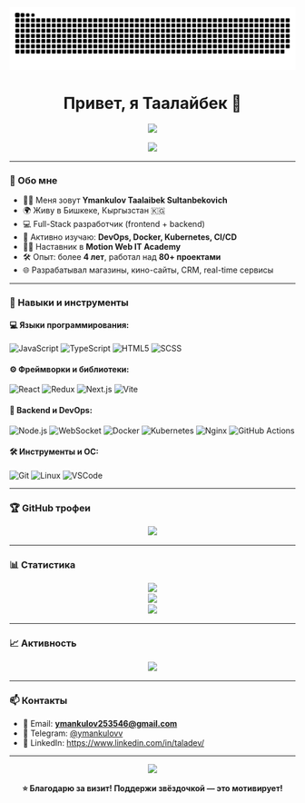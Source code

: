 <!-- Анимированный SVG фон -->
<p align="center">
  <img src="https://raw.githubusercontent.com/platane/snk/output/github-contribution-grid-snake.svg" alt="snake animation" />
</p>

<h1 align="center">Привет, я Таалайбек 👋</h1>

<p align="center">
  <img src="https://readme-typing-svg.herokuapp.com/?lines=Full-stack+разработчик;Mentor+в+Motion+Web+Academy;DevOps+Learner;Люблю+писать+чистый+код;React+%7C+Node.js+%7C+TypeScript&center=true&width=500&height=45" />
</p>

<p align="center">
  <img src="https://media.giphy.com/media/ZVik7pBtu9dNS/giphy.gif" width="180" />
</p>

---

### 💼 Обо мне

- 👨‍💻 Меня зовут **Ymankulov Taalaibek Sultanbekovich**
- 🌍 Живу в Бишкеке, Кыргызстан 🇰🇬
- 💻 Full-Stack разработчик (frontend + backend)
- 🧠 Активно изучаю: **DevOps, Docker, Kubernetes, CI/CD**
- 🧑‍🏫 Наставник в **Motion Web IT Academy**
- 🛠 Опыт: более **4 лет**, работал над **80+ проектами**
- 🌐 Разрабатывал магазины, кино-сайты, CRM, real-time сервисы

---

### 🧰 Навыки и инструменты

#### 💻 Языки программирования:
![JavaScript](https://img.shields.io/badge/-JavaScript-F7DF1E?style=flat&logo=javascript&logoColor=black)
![TypeScript](https://img.shields.io/badge/-TypeScript-007ACC?style=flat&logo=typescript&logoColor=white)
![HTML5](https://img.shields.io/badge/-HTML5-E34F26?style=flat&logo=html5&logoColor=white)
![SCSS](https://img.shields.io/badge/-SCSS-CC6699?style=flat&logo=sass&logoColor=white)

#### ⚙️ Фреймворки и библиотеки:
![React](https://img.shields.io/badge/-React-61DAFB?style=flat&logo=react&logoColor=black)
![Redux](https://img.shields.io/badge/-Redux-764ABC?style=flat&logo=redux&logoColor=white)
![Next.js](https://img.shields.io/badge/-Next.js-000000?style=flat&logo=nextdotjs&logoColor=white)
![Vite](https://img.shields.io/badge/-Vite-646CFF?style=flat&logo=vite&logoColor=white)

#### 🔧 Backend и DevOps:
![Node.js](https://img.shields.io/badge/-Node.js-339933?style=flat&logo=node.js&logoColor=white)
![WebSocket](https://img.shields.io/badge/-WebSocket-010101?style=flat&logo=websocket&logoColor=white)
![Docker](https://img.shields.io/badge/-Docker-2496ED?style=flat&logo=docker&logoColor=white)
![Kubernetes](https://img.shields.io/badge/-Kubernetes-326CE5?style=flat&logo=kubernetes&logoColor=white)
![Nginx](https://img.shields.io/badge/-Nginx-009639?style=flat&logo=nginx&logoColor=white)
![GitHub Actions](https://img.shields.io/badge/-GitHub%20Actions-2088FF?style=flat&logo=github-actions&logoColor=white)

#### 🛠 Инструменты и ОС:
![Git](https://img.shields.io/badge/-Git-F05032?style=flat&logo=git&logoColor=white)
![Linux](https://img.shields.io/badge/-Linux-FCC624?style=flat&logo=linux&logoColor=black)
![VSCode](https://img.shields.io/badge/-VSCode-007ACC?style=flat&logo=visual-studio-code&logoColor=white)

---

### 🏆 GitHub трофеи

<p align="center">
  <img src="https://github-profile-trophy.vercel.app/?username=ymankulov&theme=darkhub&no-bg=true&no-frame=true&margin-w=10&row=2&column=3" />
</p>

---

### 📊 Статистика

<p align="center">
  <img src="https://github-readme-stats.vercel.app/api?username=ymankulov&show_icons=true&theme=tokyonight" />
  <br />
  <img src="https://github-readme-streak-stats.herokuapp.com/?user=ymankulov&theme=tokyonight" />
  <br />
  <img src="https://github-readme-stats.vercel.app/api/top-langs/?username=ymankulov&layout=compact&theme=tokyonight" />
</p>

---

### 📈 Активность

<p align="center">
  <img src="https://github-readme-activity-graph.vercel.app/graph?username=ymankulov&theme=github-compact" />
</p>

---

### 📫 Контакты

- 📩 Email: **ymankulov253546@gmail.com**
- 💬 Telegram: [@ymankulovv](https://t.me/ymankulovv)
- 💼 LinkedIn: https://www.linkedin.com/in/taladev/


---

<p align="center">
  <img src="https://media.giphy.com/media/qgQUggAC3Pfv687qPC/giphy.gif" width="200" />
</p>

<p align="center"><b>⭐️ Благодарю за визит! Поддержи звёздочкой — это мотивирует!</b></p>
